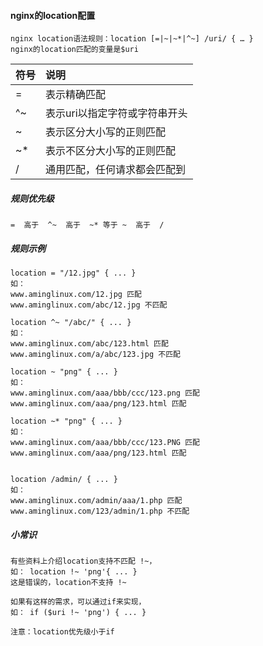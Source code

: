 #### nginx的location配置

    nginx location语法规则：location [=|~|~*|^~] /uri/ { … }
    nginx的location匹配的变量是$uri

| 符号       | 说明    |
| :--------   | :-----   | 
| = |   表示精确匹配|
| ^~|  表示uri以指定字符或字符串开头|
| ~ |  表示区分大小写的正则匹配|
| ~*|  表示不区分大小写的正则匹配|
|/|  通用匹配，任何请求都会匹配到|

#####   规则优先级

    =  高于  ^~  高于  ~* 等于 ~  高于  /
    
#####   规则示例

    location = "/12.jpg" { ... }
    如：
    www.aminglinux.com/12.jpg 匹配
    www.aminglinux.com/abc/12.jpg 不匹配
    
    location ^~ "/abc/" { ... }
    如：
    www.aminglinux.com/abc/123.html 匹配
    www.aminglinux.com/a/abc/123.jpg 不匹配
    
    location ~ "png" { ... }
    如：
    www.aminglinux.com/aaa/bbb/ccc/123.png 匹配
    www.aminglinux.com/aaa/png/123.html 匹配
    
    location ~* "png" { ... }
    如：
    www.aminglinux.com/aaa/bbb/ccc/123.PNG 匹配
    www.aminglinux.com/aaa/png/123.html 匹配
    
    
    location /admin/ { ... }
    如：
    www.aminglinux.com/admin/aaa/1.php 匹配
    www.aminglinux.com/123/admin/1.php 不匹配
    
#####   小常识

    有些资料上介绍location支持不匹配 !~，
    如： location !~ 'png'{ ... }
    这是错误的，location不支持 !~
    
    如果有这样的需求，可以通过if来实现，
    如： if ($uri !~ 'png') { ... }
    
    注意：location优先级小于if
    
